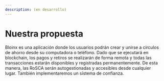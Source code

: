 ```yaml
---
description: (en desarrollo)
---
```


# Nuestra propuesta

Bloinx es una aplicación donde los usuarios podrán crear y unirse a círculos de ahorro desde su computadora o teléfono. Dado que se ejecutará en blockchain, los pagos y retiros se realizarán de forma remota y todas las transacciones estarán disponibles y registradas permanentemente. De esta manera, las RoSCA serán autogestionadas y accesibles desde cualquier lugar. También implementaremos un sistema de confianza.
